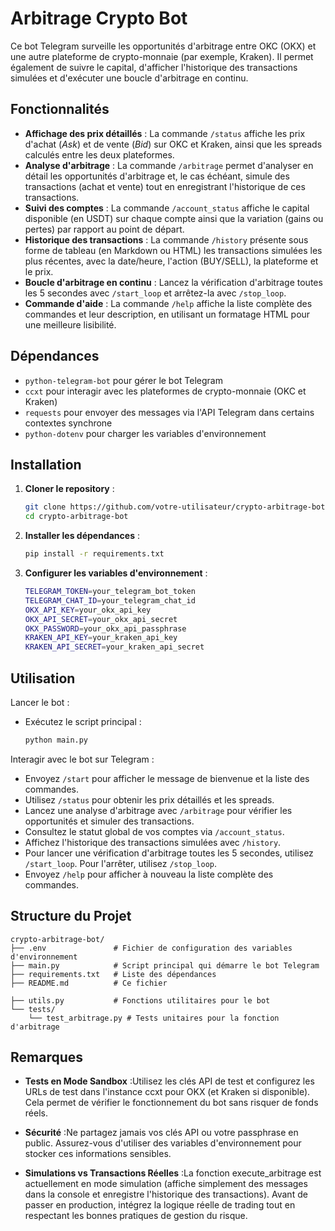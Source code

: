 # Arbitrage Crypto Bot

Ce bot Telegram surveille les opportunités d'arbitrage entre OKC (OKX) et une autre plateforme de crypto-monnaie (par exemple, Kraken). Il permet également de suivre le capital, d'afficher l'historique des transactions simulées et d'exécuter une boucle d'arbitrage en continu.

## Fonctionnalités

- **Affichage des prix détaillés** : La commande `/status` affiche les prix d'achat (*Ask*) et de vente (*Bid*) sur OKC et Kraken, ainsi que les spreads calculés entre les deux plateformes.
- **Analyse d'arbitrage** : La commande `/arbitrage` permet d'analyser en détail les opportunités d'arbitrage et, le cas échéant, simule des transactions (achat et vente) tout en enregistrant l'historique de ces transactions.
- **Suivi des comptes** : La commande `/account_status` affiche le capital disponible (en USDT) sur chaque compte ainsi que la variation (gains ou pertes) par rapport au point de départ.
- **Historique des transactions** : La commande `/history` présente sous forme de tableau (en Markdown ou HTML) les transactions simulées les plus récentes, avec la date/heure, l'action (BUY/SELL), la plateforme et le prix.
- **Boucle d'arbitrage en continu** : Lancez la vérification d'arbitrage toutes les 5 secondes avec `/start_loop` et arrêtez-la avec `/stop_loop`.
- **Commande d'aide** : La commande `/help` affiche la liste complète des commandes et leur description, en utilisant un formatage HTML pour une meilleure lisibilité.

## Dépendances

- `python-telegram-bot` pour gérer le bot Telegram  
- `ccxt` pour interagir avec les plateformes de crypto-monnaie (OKC et Kraken)  
- `requests` pour envoyer des messages via l'API Telegram dans certains contextes synchrone  
- `python-dotenv` pour charger les variables d'environnement  

## Installation

1. **Cloner le repository** :
   ```bash
   git clone https://github.com/votre-utilisateur/crypto-arbitrage-bot.git
   cd crypto-arbitrage-bot

2. **Installer les dépendances** :
   ```bash
   pip install -r requirements.txt
3. **Configurer les variables d'environnement** :
   ```bash
   TELEGRAM_TOKEN=your_telegram_bot_token
   TELEGRAM_CHAT_ID=your_telegram_chat_id
   OKX_API_KEY=your_okx_api_key
   OKX_API_SECRET=your_okx_api_secret
   OKX_PASSWORD=your_okx_api_passphrase
   KRAKEN_API_KEY=your_kraken_api_key
   KRAKEN_API_SECRET=your_kraken_api_secret

## Utilisation

Lancer le bot :
- Exécutez le script principal :
    ```bash
    python main.py
    ```

Interagir avec le bot sur Telegram :
- Envoyez `/start` pour afficher le message de bienvenue et la liste des commandes.
- Utilisez `/status` pour obtenir les prix détaillés et les spreads.
- Lancez une analyse d'arbitrage avec `/arbitrage` pour vérifier les opportunités et simuler des transactions.
- Consultez le statut global de vos comptes via `/account_status`.
- Affichez l'historique des transactions simulées avec `/history`.
- Pour lancer une vérification d'arbitrage toutes les 5 secondes, utilisez `/start_loop`. Pour l'arrêter, utilisez `/stop_loop`.
- Envoyez `/help` pour afficher à nouveau la liste complète des commandes.

## Structure du Projet
```code
crypto-arbitrage-bot/
├── .env               # Fichier de configuration des variables d'environnement
├── main.py            # Script principal qui démarre le bot Telegram
├── requirements.txt   # Liste des dépendances
├── README.md          # Ce fichier

├── utils.py           # Fonctions utilitaires pour le bot
└── tests/
    └── test_arbitrage.py # Tests unitaires pour la fonction d'arbitrage
 ```
## Remarques

- **Tests en Mode Sandbox** :Utilisez les clés API de test et configurez les URLs de test dans l\'instance ccxt pour OKX (et Kraken si disponible). Cela permet de vérifier le fonctionnement du bot sans risquer de fonds réels.

- **Sécurité** :Ne partagez jamais vos clés API ou votre passphrase en public. Assurez-vous d\'utiliser des variables d\'environnement pour stocker ces informations sensibles.

- **Simulations vs Transactions Réelles** :La fonction execute_arbitrage est actuellement en mode simulation (affiche simplement des messages dans la console et enregistre l\'historique des transactions). Avant de passer en production, intégrez la logique réelle de trading tout en respectant les bonnes pratiques de gestion du risque.